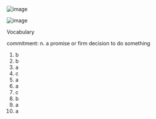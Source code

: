 ![image](https://github.com/jeuneseven/ReadingNotes/assets/8426758/fb4069cf-bd3b-4b37-8873-2cd0c332dbe7)

![image](https://github.com/jeuneseven/ReadingNotes/assets/8426758/007c9a60-3c2b-4370-bc8e-cb7b9387e90c)

Vocabulary

commitment: n. a promise or firm decision to do something

1. b
2. b
3. a
4. c
5. a
6. a
7. c
8. b
9. a
10. a

